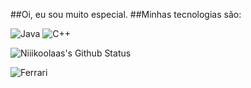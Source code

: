 ##Oi, eu sou muito especial.
##Minhas tecnologias são:

![Java](https://img.shields.io/badge/Java-ED8B00?style=for-the-badge&logo=openjdk&logoColor=white) 
![C++](https://img.shields.io/badge/C%2B%2B-00599C?style=for-the-badge&logo=c%2B%2B&logoColor=white)

![Niiikoolaas's Github Status](https://github-readme-stats.vercel.app/api?username=Niiikoolaas&show_icons=true&theme=transparent)

![Ferrari](https://aleen42.github.io/badges/src/ferrari.svg)
